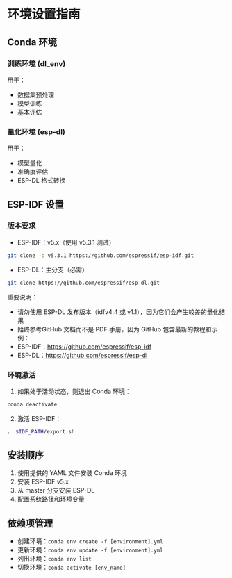 # 环境设置指南

## Conda 环境

### 训练环境 (dl_env)
用于：
- 数据集预处理
- 模型训练
- 基本评估

### 量化环境 (esp-dl)
用于：
- 模型量化
- 准确度评估
- ESP-DL 格式转换

## ESP-IDF 设置

### 版本要求
- ESP-IDF：v5.x（使用 v5.3.1 测试）
```bash
git clone -b v5.3.1 https://github.com/espressif/esp-idf.git
```

- ESP-DL：主分支（必需）
```bash
git clone https://github.com/espressif/esp-dl.git
```

重要说明：
- 请勿使用 ESP-DL 发布版本（idfv4.4 或 v1.1），因为它们会产生较差的量化结果
- 始终参考GitHub 文档而不是 PDF 手册，因为 GitHub 包含最新的教程和示例：
- ESP-IDF：https://github.com/espressif/esp-idf
- ESP-DL：https://github.com/espressif/esp-dl

### 环境激活

1. 如果处于活动状态，则退出 Conda 环境：
```bash
conda deactivate
```

2. 激活 ESP-IDF：
```bash
。 $IDF_PATH/export.sh
```

## 安装顺序

1. 使用提供的 YAML 文件安装 Conda 环境
2. 安装 ESP-IDF v5.x
3. 从 master 分支安装 ESP-DL
4. 配置系统路径和环境变量

## 依赖项管理

- 创建环境：`conda env create -f [environment].yml`
- 更新环境：`conda env update -f [environment].yml`
- 列出环境：`conda env list`
- 切换环境：`conda activate [env_name]`
